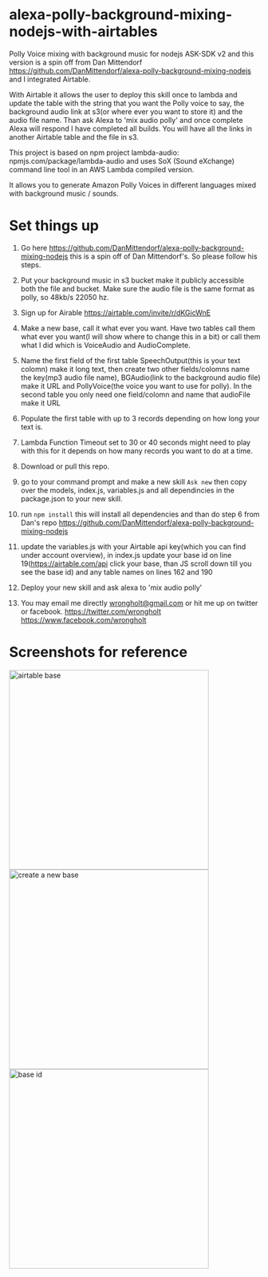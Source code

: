 # alexa-polly-background-mixing-nodejs-with-airtables
Polly Voice mixing with background music for nodejs ASK-SDK v2 and this version is a spin off from Dan Mittendorf https://github.com/DanMittendorf/alexa-polly-background-mixing-nodejs and I integrated Airtable. 

With Airtable it allows the user to deploy this skill once to lambda and update the table with the string that you want the Polly voice to say, the background audio link at s3(or where ever you want to store it) and the audio file name. Than ask Alexa to 'mix audio polly' and once complete Alexa will respond I have completed all builds.  You will have all the links in another Airtable table and the file in s3.

This project is based on npm project lambda-audio: npmjs.com/package/lambda-audio and uses SoX (Sound eXchange) command line tool in an AWS Lambda compiled version.

It allows you to generate Amazon Polly Voices in different languages mixed with background music / sounds. 

# Set things up
1. Go here https://github.com/DanMittendorf/alexa-polly-background-mixing-nodejs this is a spin off of Dan Mittendorf's. So please follow his steps.

2. Put your background music in s3 bucket make it publicly accessible both the file and bucket. Make sure the audio file is the same format as polly, so 48kb/s 22050 hz.

3. Sign up for Airable https://airtable.com/invite/r/dKGicWnE

4. Make a new base, call it what ever you want. Have two tables call them what ever you want(I will show where to change this in a bit) or call them what I did which is VoiceAudio and AudioComplete.

5. Name the first field of the first table SpeechOutput(this is your text colomn) make it long text, then create two other fields/colomns name the key(mp3 audio file name), BGAudio(link to the background audio file) make it URL and PollyVoice(the voice you want to use for polly).  In the second table you only need one field/colomn and name that audioFile make it URL 

5. Populate the first table with up to 3 records depending on how long your text is.

6. Lambda Function Timeout set to 30 or 40 seconds might need to play with this for it depends on how many records you want to do at a time.

7. Download or pull this repo.

8. go to your command prompt and make a new skill `Ask new` then copy over the models, index.js, variables.js and all dependincies in the package.json to your new skill.

9. run `npm install` this will install all dependencies and than do step 6 from Dan's repo https://github.com/DanMittendorf/alexa-polly-background-mixing-nodejs

10. update the variables.js with your Airtable api key(which you can find under account overview), in index.js update your base id on line 19(https://airtable.com/api click your base, than JS scroll down till you see the base id) and any table names on lines 162 and 190

11. Deploy your new skill and ask alexa to 'mix audio polly'

12. You may email me directly wrongholt@gmail.com or hit me up on twitter or facebook. https://twitter.com/wrongholt https://www.facebook.com/wrongholt

# Screenshots for reference
<img width="400" alt="airtable base" src="https://s3.us-east-2.amazonaws.com/wrongholt.com/Screen+Shot+2020-04-24+at+12.39.29+PM.png"/>

<img width="400" alt="create a new base" src="https://s3.us-east-2.amazonaws.com/wrongholt.com/Screen+Shot+2020-04-24+at+12.39.42+PM.png"/>

<img width="400" alt="base id" src="https://s3.us-east-2.amazonaws.com/wrongholt.com/Screen+Shot+2020-04-24+at+12.44.49+PM.png"/>


